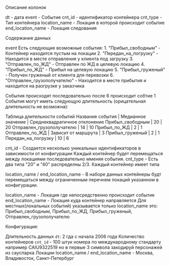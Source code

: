 Описание колонок

dt - дата 
event - Событие
cnt_id - идентификатор контейнера
cnt_type - Тип контейнера
location_name - Локация в которой происходит событие
end_location_name - Локация следования

Содержание данных

event Есть следующие возможные события:
	1. "Прибыл_свободным" - Контейнер находится пустым на локации
	2. "Передан_на_погрузку" - Находится в месте отправления у клиента под загрузку
	3. "Отправлен_по_ЖД" - Отправлен по ЖД в целевую локацию
	4. "Прибыл_по_ЖД" - Прибыл на целевую локацию
	5. "Прибыл_груженый" - Получен груженый от клиента для перевозки
	6. "Отправлен_грузополучателю" - Находится в месте прибытия и находится на разгрузке у заказчика
 

События происходят последовательно после 6 происходит собтие 1
События могут иметь следующую длительность (орицательная длительность не возможна):

Таблица длительности событий
Название события          | Медианное значение  | Среднеквадратичное отклонение
Прибыл_свободным          | 20                  | 20
Отправлен_грузополучателю | 14                  | 10
Прибыл_по_ЖД              | 2                   | 1
Отправлен_по_ЖД           | Зависит от маршрута | 3
Прибыл_груженый           | 2                   | 1
Передан_на_погрузку       | 10                  | 6

cnt_id - Создается несколько уникальных идентификаторов в зависимости от конфигурации
Каждый контейнер будет перемещаться между локациями последовательно мменяя события.
cnt_type - Есть два типа "20" и "40" распределны 2/3. Каждый контейнер имеет типа

location_name / end_location_name - В наборе данных контейнеры будт перемещаться между
ограниченным перечнем локаций указанном в конфигурации.

location_name - Локация где непосредственно происходит событие
end_location_name - Локация куда контейнер направляется
Для местных(локальных событий) указывается только location_name это: 
Прибыл_свободным, Прибыл_по_ЖД, Прибыл_груженый, Отправлен_грузополучателю

Конфигурация:

Длительность данных `dt`: 2 гда с начала 2006 года
Количество контейнеров `cnt_id` - 100 штук номера по международному стандарту например CAIU9322519 но в первые 3 символа закодируй персонажей из сауспарка
Локации location_name / end_location_name - Москва, Владивосток, Санкт-Петербург

